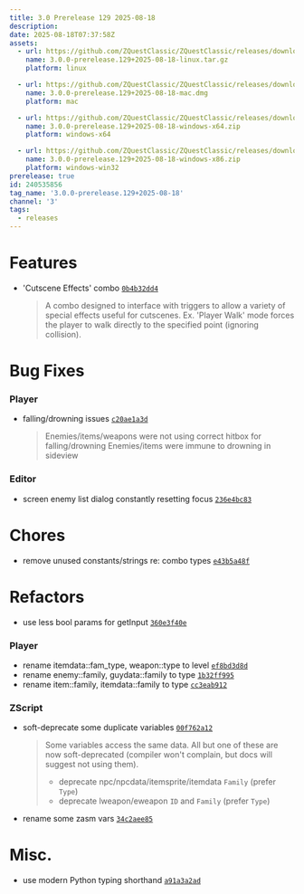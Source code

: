 ```yaml
---
title: 3.0 Prerelease 129 2025-08-18
description: 
date: 2025-08-18T07:37:58Z
assets: 
  - url: https://github.com/ZQuestClassic/ZQuestClassic/releases/download/3.0.0-prerelease.129%2B2025-08-18/3.0.0-prerelease.129%2B2025-08-18-linux.tar.gz
    name: 3.0.0-prerelease.129+2025-08-18-linux.tar.gz
    platform: linux

  - url: https://github.com/ZQuestClassic/ZQuestClassic/releases/download/3.0.0-prerelease.129%2B2025-08-18/3.0.0-prerelease.129%2B2025-08-18-mac.dmg
    name: 3.0.0-prerelease.129+2025-08-18-mac.dmg
    platform: mac

  - url: https://github.com/ZQuestClassic/ZQuestClassic/releases/download/3.0.0-prerelease.129%2B2025-08-18/3.0.0-prerelease.129%2B2025-08-18-windows-x64.zip
    name: 3.0.0-prerelease.129+2025-08-18-windows-x64.zip
    platform: windows-x64

  - url: https://github.com/ZQuestClassic/ZQuestClassic/releases/download/3.0.0-prerelease.129%2B2025-08-18/3.0.0-prerelease.129%2B2025-08-18-windows-x86.zip
    name: 3.0.0-prerelease.129+2025-08-18-windows-x86.zip
    platform: windows-win32
prerelease: true
id: 240535856
tag_name: '3.0.0-prerelease.129+2025-08-18'
channel: '3'
tags:
  - releases
---
```





# Features

- 'Cutscene Effects' combo [`0b4b32dd4`](https://github.com/ZQuestClassic/ZQuestClassic/commit/0b4b32dd4d2f7f18946e56809dc4cb7c0e5f980e)
   &nbsp;
   >A combo designed to interface with triggers to allow a variety of special effects useful for cutscenes. Ex. 'Player Walk' mode forces the player to walk directly to the specified point (ignoring collision). 
   >

# Bug Fixes

### Player

- falling/drowning issues [`c20ae1a3d`](https://github.com/ZQuestClassic/ZQuestClassic/commit/c20ae1a3d876da7eaad1f6e01e5bb7cb06fcd2f7)
   &nbsp;
   >Enemies/items/weapons were not using correct hitbox for falling/drowning Enemies/items were immune to drowning in sideview 
   >

### Editor

- screen enemy list dialog constantly resetting focus [`236e4bc83`](https://github.com/ZQuestClassic/ZQuestClassic/commit/236e4bc8396602c1101a7cb5c0b0bc1262b0122f)

# Chores

- remove unused constants/strings re: combo types [`e43b5a48f`](https://github.com/ZQuestClassic/ZQuestClassic/commit/e43b5a48f07a1ed8f2289158abcbd6d86323895a)

# Refactors

- use less bool params for getInput [`360e3f40e`](https://github.com/ZQuestClassic/ZQuestClassic/commit/360e3f40e6e8043b1fcd1725047eb3fd7158955c)

### Player

- rename itemdata::fam_type, weapon::type to level [`ef8bd3d8d`](https://github.com/ZQuestClassic/ZQuestClassic/commit/ef8bd3d8d683a277db29f9ba30c2777eafcf91ab)
- rename enemy::family, guydata::family to type [`1b32ff995`](https://github.com/ZQuestClassic/ZQuestClassic/commit/1b32ff99587e9827b12c7bf45c9e01ef7c05fa02)
- rename item::family, itemdata::family to type [`cc3eab912`](https://github.com/ZQuestClassic/ZQuestClassic/commit/cc3eab9126cc94c47a2dd2145ec6285b627f5d83)

### ZScript

- soft-deprecate some duplicate variables [`00f762a12`](https://github.com/ZQuestClassic/ZQuestClassic/commit/00f762a12e64898e44c1240965d9fab2f4396c07)
   &nbsp;
   >Some variables access the same data. All but one of these are now soft-deprecated (compiler won't complain, but docs will suggest not using them).  
   >
   >- deprecate npc/npcdata/itemsprite/itemdata `Family` (prefer `Type`)
   >- deprecate lweapon/eweapon `ID` and `Family` (prefer `Type`)
   >
- rename some zasm vars [`34c2aee85`](https://github.com/ZQuestClassic/ZQuestClassic/commit/34c2aee8560f883cdac46858168e2b8421aeda18)

# Misc.

- use modern Python typing shorthand [`a91a3a2ad`](https://github.com/ZQuestClassic/ZQuestClassic/commit/a91a3a2ad23787c84f426d94f92d6568fcf87119)

